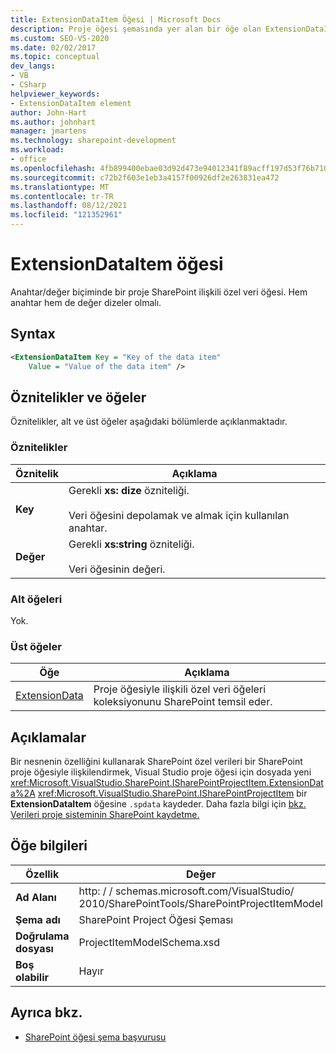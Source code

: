 ```yaml
---
title: ExtensionDataItem Öğesi | Microsoft Docs
description: Proje öğesi şemasında yer alan bir öğe olan ExtensionDataItem öğesi SharePoint başvuru bilgilerini görüntüleme.
ms.custom: SEO-VS-2020
ms.date: 02/02/2017
ms.topic: conceptual
dev_langs:
- VB
- CSharp
helpviewer_keywords:
- ExtensionDataItem element
author: John-Hart
ms.author: johnhart
manager: jmartens
ms.technology: sharepoint-development
ms.workload:
- office
ms.openlocfilehash: 4fb899400ebae03d92d473e94012341f89acff197d53f76b710052801f2432a4
ms.sourcegitcommit: c72b2f603e1eb3a4157f00926df2e263831ea472
ms.translationtype: MT
ms.contentlocale: tr-TR
ms.lasthandoff: 08/12/2021
ms.locfileid: "121352961"
---
```

# <a name="extensiondataitem-element"></a>ExtensionDataItem öğesi
  Anahtar/değer biçiminde bir proje SharePoint ilişkili özel veri öğesi. Hem anahtar hem de değer dizeler olmalı.

## <a name="syntax"></a>Syntax

```xml
<ExtensionDataItem Key = "Key of the data item"
    Value = "Value of the data item" />
```

## <a name="attributes-and-elements"></a>Öznitelikler ve öğeler
 Öznitelikler, alt ve üst öğeler aşağıdaki bölümlerde açıklanmaktadır.

### <a name="attributes"></a>Öznitelikler

|Öznitelik|Açıklama|
|---------------|-----------------|
|**Key**|Gerekli **xs: dize** özniteliği.<br /><br /> Veri öğesini depolamak ve almak için kullanılan anahtar.|
|**Değer**|Gerekli **xs:string** özniteliği.<br /><br /> Veri öğesinin değeri.|

### <a name="child-elements"></a>Alt öğeleri
 Yok.

### <a name="parent-elements"></a>Üst öğeler

|Öğe|Açıklama|
|-------------|-----------------|
|[ExtensionData](../sharepoint/extensiondata-element.md)|Proje öğesiyle ilişkili özel veri öğeleri koleksiyonunu SharePoint temsil eder.|

## <a name="remarks"></a>Açıklamalar
 Bir nesnenin özelliğini kullanarak SharePoint özel verileri bir SharePoint proje öğesiyle ilişkilendirmek, Visual Studio proje öğesi için dosyada yeni <xref:Microsoft.VisualStudio.SharePoint.ISharePointProjectItem.ExtensionData%2A> <xref:Microsoft.VisualStudio.SharePoint.ISharePointProjectItem> bir **ExtensionDataItem** öğesine `.spdata` kaydeder. Daha fazla bilgi için [bkz. Verileri proje sisteminin SharePoint kaydetme.](../sharepoint/saving-data-in-extensions-of-the-sharepoint-project-system.md)

## <a name="element-information"></a>Öğe bilgileri

|Özellik|Değer|
|-|-|
|**Ad Alanı**|http: \/ \/ schemas.microsoft.com/VisualStudio/<br>2010/SharePointTools/SharePointProjectItemModel|
|**Şema adı**|SharePoint Project Öğesi Şeması|
|**Doğrulama dosyası**|ProjectItemModelSchema.xsd|
|**Boş olabilir**|Hayır|

## <a name="see-also"></a>Ayrıca bkz.
- [SharePoint öğesi şema başvurusu](../sharepoint/sharepoint-project-item-schema-reference.md)

